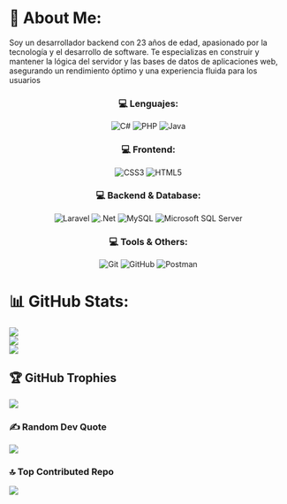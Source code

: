 # 💫 About Me:
Soy un desarrollador backend con 23 años de edad, apasionado por la tecnología y el desarrollo de software. Te especializas en construir y mantener la lógica del servidor y las bases de datos de aplicaciones web, asegurando un rendimiento óptimo y una experiencia fluida para los usuarios



<h3 align="center">💻 Lenguajes:</h3>
<p align="center">
  <img src="https://img.shields.io/badge/c%23-%23239120.svg?style=for-the-badge&logo=csharp&logoColor=white" alt="C#" />
  <img src="https://img.shields.io/badge/php-%23777BB4.svg?style=for-the-badge&logo=php&logoColor=white" alt="PHP" />
  <img src="https://img.shields.io/badge/java-%23ED8B00.svg?style=for-the-badge&logo=openjdk&logoColor=white" alt="Java" />
</p>

<h3 align="center">💻 Frontend:</h3>
<p align="center">
  <img src="https://img.shields.io/badge/css3-%231572B6.svg?style=for-the-badge&logo=css3&logoColor=white" alt="CSS3" />
  <img src="https://img.shields.io/badge/html5-%23E34F26.svg?style=for-the-badge&logo=html5&logoColor=white" alt="HTML5" />
</p>

<h3 align="center">💻 Backend & Database:</h3>
<p align="center">
  <img src="https://img.shields.io/badge/laravel-%23FF2D20.svg?style=for-the-badge&logo=laravel&logoColor=white" alt="Laravel" />
  <img src="https://img.shields.io/badge/.NET-5C2D91?style=for-the-badge&logo=.net&logoColor=white" alt=".Net" />
  <img src="https://img.shields.io/badge/mysql-4479A1.svg?style=for-the-badge&logo=mysql&logoColor=white" alt="MySQL" />
  <img src="https://img.shields.io/badge/Microsoft%20SQL%20Server-CC2927?style=for-the-badge&logo=microsoft%20sql%20server&logoColor=white" alt="Microsoft SQL Server" />
</p>

<h3 align="center">💻 Tools & Others:</h3>
<p align="center">
  <img src="https://img.shields.io/badge/git-%23F05033.svg?style=for-the-badge&logo=git&logoColor=white" alt="Git" />
  <img src="https://img.shields.io/badge/github-%23121011.svg?style=for-the-badge&logo=github&logoColor=white" alt="GitHub" />
  <img src="https://img.shields.io/badge/Postman-FF6C37?style=for-the-badge&logo=postman&logoColor=white" alt="Postman" />
</p>


# 📊 GitHub Stats:
![](https://github-readme-stats.vercel.app/api?username=Janblack07&theme=tokyonight&hide_border=false&include_all_commits=true&count_private=true)<br/>
![](https://github-readme-streak-stats.herokuapp.com/?user=Janblack07&theme=tokyonight&hide_border=false)<br/>
![](https://github-readme-stats.vercel.app/api/top-langs/?username=Janblack07&theme=tokyonight&hide_border=false&include_all_commits=true&count_private=true&layout=compact)

## 🏆 GitHub Trophies
![](https://github-profile-trophy.vercel.app/?username=Janblack07&theme=radical&no-frame=false&no-bg=true&margin-w=4)

### ✍️ Random Dev Quote
![](https://quotes-github-readme.vercel.app/api?type=horizontal&theme=light)

### 🔝 Top Contributed Repo
![](https://github-contributor-stats.vercel.app/api?username=Janblack07&limit=5&theme=tokyonight&combine_all_yearly_contributions=true)

<!-- Proudly created with GPRM ( https://gprm.itsvg.in ) -->
